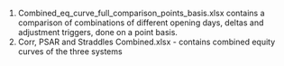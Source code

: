 1. Combined_eq_curve_full_comparison_points_basis.xlsx contains a comparison of combinations of different opening days, deltas and adjustment triggers, done on a point basis.
2. Corr, PSAR and Straddles Combined.xlsx - contains combined equity curves of the three systems

